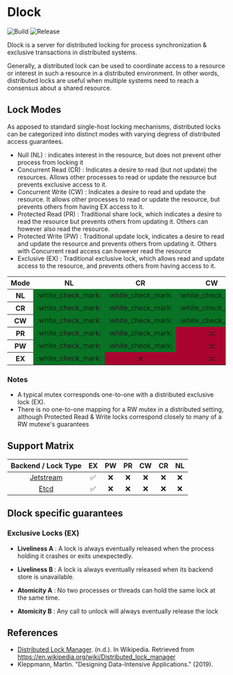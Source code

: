 # Dlock

![Build](https://github.com/alexandreLamarre/dlock/actions/workflows/ci.yaml/badge.svg)
![Release](https://img.shields.io/github/v/release/alexandreLamarre/dlock)

Dlock is a server for distributed locking for process synchronization & exclusive transactions in distributed systems.

Generally, a distributed lock can be used to coordinate access to a resource or interest in
such a resource in a distributed environment. In other words, distributed locks are useful when multiple systems need to reach a consensus about a shared resource.

## Lock Modes

As apposed to standard single-host locking mechanisms, distributed locks can be categorized into distinct modes with varying degress of distributed access guarantees.

- Null (NL) : indicates interest in the resource, but does not prevent other process from locking it
- Concurrent Read (CR) : Indicates a desire to read (but not update) the resources. Allows other processes to read or update the resource but prevents exclusive access to it.
- Concurrent Write (CW) : Indicates a desire to read and update the resource. It allows other processes to read or update the resource, but prevents others from having EX access to it.
- Protected Read (PR) : Traditional share lock, which indicates a desire to read the resource but prevents others from updating it. Others can however also read the resource.
- Protected Write (PW) : Traditional update lock, indicates a desire to read and update the resource and prevents others from updating it. Others with Concurrent read access can however read the resource
- Exclusive (EX) : Traditional exclusive lock, which allows read and update access to the resource, and prevents others from having access to it.

<table class="wikitable">

<tbody><tr>
<th>Mode</th>
<th>NL</th>
<th>CR</th>
<th>CW</th>
<th>PR</th>
<th>PW</th>
<th>EX
</th></tr>
<tr>
<th>NL
</th>
<td style="background:#087324;vertical-align:middle;text-align:center;" class="table-yes">:white_check_mark:</td>
<td style="background:#087324;vertical-align:middle;text-align:center;" class="table-yes">:white_check_mark:</td>
<td style="background:#087324;vertical-align:middle;text-align:center;" class="table-yes">:white_check_mark:</td>
<td style="background:#087324;vertical-align:middle;text-align:center;" class="table-yes">:white_check_mark:</td>
<td style="background:#087324;vertical-align:middle;text-align:center;" class="table-yes">:white_check_mark:</td>
<td style="background:#087324;vertical-align:middle;text-align:center;" class="table-yes">:white_check_mark:
</td></tr>
<tr>
<th>CR
</th>
<td style="background:#087324;vertical-align:middle;text-align:center;" class="table-yes">:white_check_mark:</td>
<td style="background:#087324;vertical-align:middle;text-align:center;" class="table-yes">:white_check_mark:</td>
<td style="background:#087324;vertical-align:middle;text-align:center;" class="table-yes">:white_check_mark:</td>
<td style="background:#087324;vertical-align:middle;text-align:center;" class="table-yes">:white_check_mark:</td>
<td style="background:#087324;vertical-align:middle;text-align:center;" class="table-yes">:white_check_mark:</td>
<td style="background:#ab0330;vertical-align:middle;text-align:center;" class="table-no">:x:
</td></tr>
<tr>
<th>CW
</th>
<td style="background:#087324;vertical-align:middle;text-align:center;" class="table-yes">:white_check_mark:</td>
<td style="background:#087324;vertical-align:middle;text-align:center;" class="table-yes">:white_check_mark:</td>
<td style="background:#087324;vertical-align:middle;text-align:center;" class="table-yes">:white_check_mark:</td>
<td style="background:#ab0330;vertical-align:middle;text-align:center;" class="table-no">:x:</td>
<td style="background:#ab0330;vertical-align:middle;text-align:center;" class="table-no">:x:</td>
<td style="background:#ab0330;vertical-align:middle;text-align:center;" class="table-no">:x:
</td></tr>
<tr>
<th>PR
</th>
<td style="background:#087324;vertical-align:middle;text-align:center;" class="table-yes">:white_check_mark:</td>
<td style="background:#087324;vertical-align:middle;text-align:center;" class="table-yes">:white_check_mark:</td>
<td style="background:#ab0330;vertical-align:middle;text-align:center;" class="table-no">:x:</td>
<td style="background:#087324;vertical-align:middle;text-align:center;" class="table-yes">:white_check_mark:</td>
<td style="background:#ab0330;vertical-align:middle;text-align:center;" class="table-no">:x:</td>
<td style="background:#ab0330;vertical-align:middle;text-align:center;" class="table-no">:x:
</td></tr>
<tr>
<th>PW
</th>
<td style="background:#087324;vertical-align:middle;text-align:center;" class="table-yes">:white_check_mark:</td>
<td style="background:#087324;vertical-align:middle;text-align:center;" class="table-yes">:white_check_mark:</td>
<td style="background:#ab0330;vertical-align:middle;text-align:center;" class="table-no">:x:</td>
<td style="background:#ab0330;vertical-align:middle;text-align:center;" class="table-no">:x:</td>
<td style="background:#ab0330;vertical-align:middle;text-align:center;" class="table-no">:x:</td>
<td style="background:#ab0330;vertical-align:middle;text-align:center;" class="table-no">:x:
</td></tr>
<tr>
<th>EX
</th>
<td style="background:#087324;vertical-align:middle;text-align:center;" class="table-yes">:white_check_mark:</td>
<td style="background:#ab0330;vertical-align:middle;text-align:center;" class="table-no">:x:</td>
<td style="background:#ab0330;vertical-align:middle;text-align:center;" class="table-no">:x:</td>
<td style="background:#ab0330;vertical-align:middle;text-align:center;" class="table-no">:x:</td>
<td style="background:#ab0330;vertical-align:middle;text-align:center;" class="table-no">:x:</td>
<td style="background:#ab0330;vertical-align:middle;text-align:center;" class="table-no">:x:
</td></tr></tbody></table>

### Notes

- A typical mutex corresponds one-to-one with a distributed exclusive lock (EX).
- There is no one-to-one mapping for a RW mutex in a distributed setting, although Protected Read & Write locks correspond closely to many of a RW mutexe's guarantees

## Support Matrix

|                    Backend / Lock Type                    |         EX         | PW  | PR  | CW  | CR  | NL  |
| :-------------------------------------------------------: | :----------------: | :-: | :-: | :-: | :-: | :-: |
| [Jetstream](https://docs.nats.io/nats-concepts/jetstream) | :white_check_mark: | :x: | :x: | :x: | :x: | :x: |
|                 [Etcd ](https://etcd.io/)                 | :white_check_mark: | :x: | :x: | :x: | :x: | :x: |

## Dlock specific guarantees

### Exclusive Locks (EX)

- **Liveliness A** : A lock is always eventually released when the process holding it crashes or exits unexpectedly.

- **Liveliness B** : A lock is always eventually released when its backend store is unavailable.

- **Atomicity A** : No two processes or threads can hold the same lock at the same time.

- **Atomicity B** : Any call to unlock will always eventually release the lock

## References

- [Distributed Lock Manager](https://en.wikipedia.org/wiki/Distributed_lock_manager). (n.d.). In Wikipedia. Retrieved from https://en.wikipedia.org/wiki/Distributed_lock_manager
- Kleppmann, Martin. "Designing Data-Intensive Applications." (2019).
